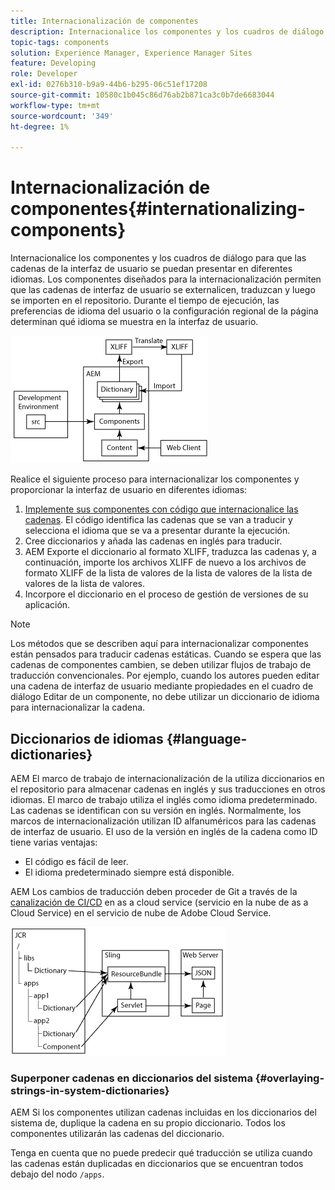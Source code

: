 ```yaml
---
title: Internacionalización de componentes
description: Internacionalice los componentes y los cuadros de diálogo para que las cadenas de la interfaz de usuario se puedan presentar en diferentes idiomas
topic-tags: components
solution: Experience Manager, Experience Manager Sites
feature: Developing
role: Developer
exl-id: 0276b310-b9a9-44b6-b295-06c51ef17208
source-git-commit: 10580c1b045c86d76ab2b871ca3c0b7de6683044
workflow-type: tm+mt
source-wordcount: '349'
ht-degree: 1%

---
```


# Internacionalización de componentes{#internationalizing-components}

Internacionalice los componentes y los cuadros de diálogo para que las cadenas de la interfaz de usuario se puedan presentar en diferentes idiomas. Los componentes diseñados para la internacionalización permiten que las cadenas de interfaz de usuario se externalicen, traduzcan y luego se importen en el repositorio. Durante el tiempo de ejecución, las preferencias de idioma del usuario o la configuración regional de la página determinan qué idioma se muestra en la interfaz de usuario.

![i18n-components-1.png](/help/implementing/developing/extending/assets/i18n-comp1.png)

Realice el siguiente proceso para internacionalizar los componentes y proporcionar la interfaz de usuario en diferentes idiomas:

1. [Implemente sus componentes con código que internacionalice las cadenas](/help/implementing/developing/extending/i18n/dev.md). El código identifica las cadenas que se van a traducir y selecciona el idioma que se va a presentar durante la ejecución.
1. Cree diccionarios y añada las cadenas en inglés para traducir.
1. AEM Exporte el diccionario al formato XLIFF, traduzca las cadenas y, a continuación, importe los archivos XLIFF de nuevo a los archivos de formato XLIFF de la lista de valores de la lista de valores de la lista de valores de la lista de valores.
1. Incorpore el diccionario en el proceso de gestión de versiones de su aplicación.

>[!NOTE]
>
>Los métodos que se describen aquí para internacionalizar componentes están pensados para traducir cadenas estáticas. Cuando se espera que las cadenas de componentes cambien, se deben utilizar flujos de trabajo de traducción convencionales. Por ejemplo, cuando los autores pueden editar una cadena de interfaz de usuario mediante propiedades en el cuadro de diálogo Editar de un componente, no debe utilizar un diccionario de idioma para internacionalizar la cadena.

## Diccionarios de idiomas {#language-dictionaries}

AEM El marco de trabajo de internacionalización de la utiliza diccionarios en el repositorio para almacenar cadenas en inglés y sus traducciones en otros idiomas. El marco de trabajo utiliza el inglés como idioma predeterminado. Las cadenas se identifican con su versión en inglés. Normalmente, los marcos de internacionalización utilizan ID alfanuméricos para las cadenas de interfaz de usuario. El uso de la versión en inglés de la cadena como ID tiene varias ventajas:

* El código es fácil de leer.
* El idioma predeterminado siempre está disponible.

AEM Los cambios de traducción deben proceder de Git a través de la [canalización de CI/CD](/help/implementing/cloud-manager/configuring-pipelines/introduction-ci-cd-pipelines.md) en as a cloud service (servicio en la nube de as a Cloud Service) en el servicio de nube de Adobe Cloud Service.

![i18n-components-2](/help/implementing/developing/extending/assets/i18n-comp2.png)


### Superponer cadenas en diccionarios del sistema {#overlaying-strings-in-system-dictionaries}

AEM Si los componentes utilizan cadenas incluidas en los diccionarios del sistema de, duplique la cadena en su propio diccionario. Todos los componentes utilizarán las cadenas del diccionario.

Tenga en cuenta que no puede predecir qué traducción se utiliza cuando las cadenas están duplicadas en diccionarios que se encuentran todos debajo del nodo `/apps`.
